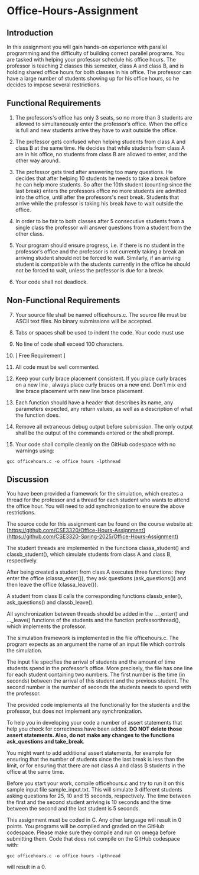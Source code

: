 # Office-Hours-Assignment

## Introduction
In this assignment you will gain hands-on experience with parallel programming and the
difficulty of building correct parallel programs. You are tasked with helping your professor
schedule his office hours. The professor is teaching 2 classes this semester, class A and
class B, and is holding shared office hours for both classes in his office. The professor can
have a large number of students showing up for his office hours, so he decides to impose
several restrictions.

## Functional Requirements
1. The professors's office has only 3 seats, so no more than 3 students are
allowed to simultaneously enter the professor’s office. When the office is full and new
students arrive they have to wait outside the office.

2. The professor gets confused when helping students from class A and
class B at the same time. He decides that while students from class A are in his office, no
students from class B are allowed to enter, and the other way around.

3. The professor gets tired after answering too many questions. He decides
that after helping 10 students he needs to take a break before he can help more students.
So after the 10th student (counting since the last break) enters the professors office no
more students are admitted into the office, until after the professors's next break. Students
that arrive while the professor is taking his break have to wait outside the office.

4. In order to be fair to both classes after 5 consecutive students from a
single class the professor will answer questions from a student from the other class.

5. Your program should ensure progress, i.e. if there is no student in the
professor’s office and the professor is not currently taking a break an arriving student
should not be forced to wait. Similarly, if an arriving student is compatible with the
students currently in the office he should not be forced to wait, unless the professor is due
for a break.

6. Your code shall not deadlock.

## Non-Functional Requirements
7. Your source file shall be named officehours.c. The source file must be
ASCII text files. No binary submissions will be accepted.

8. Tabs or spaces shall be used to indent the code. Your code must use

9. No line of code shall exceed 100 characters.

10. [ Free Requirement ]

11. All code must be well commented. 

12. Keep your curly brace placement consistent. If you place curly braces
on a new line , always place curly braces on a new end. Don’t mix end line brace
placement with new line brace placement.

13. Each function should have a header that describes its name, any
parameters expected, any return values, as well as a description of what the function does.

14. Remove all extraneous debug output before submission. The only
output shall be the output of the commands entered or the shell prompt.

15. Your code shall compile cleanly on the GitHub codespace with no warnings
using:
```
gcc officehours.c -o office hours -lpthread
```

## Discussion
You have been provided a framework for the simulation, which creates a thread for the
professor and a thread for each student who wants to attend the office hour. You will need
to add synchronization to ensure the above restrictions.

The source code for this assignment can be found on the course website at:
[https://github.com/CSE3320/Office-Hours-Assignment](https://github.com/CSE3320-Spring-2025/Office-Hours-Assignment)

The student threads are implemented in the functions classa_student() and
classb_student(), which simulate students from class A and class B, respectively. 

After being created a student from class A executes three functions: they enter the office
(classa_enter()), they ask questions (ask_questions()) and then leave the office
(classa_leave()). 

A student from class B calls the corresponding functions classb_enter(),
ask_questions() and classb_leave(). 

All synchronization between threads should be added in the ..._enter() and ..._leave() functions of the students and the function
professorthread(), which implements the professor.

The simulation framework is implemented in the file officehours.c. The program expects as
an argument the name of an input file which controls the simulation. 

The input file specifies the arrival of students and the amount of time students spend in the professor’s
office. More precisely, the file has one line for each student containing two numbers. The
first number is the time (in seconds) between the arrival of this student and the previous
student. The second number is the number of seconds the students needs to spend with
the professor.

The provided code implements all the functionality for the students and the professor, but
does not implement any synchronization. 

To help you in developing your code a number of
assert statements that help you check for correctness have been added. **DO NOT delete
those assert statements. Also, do not make any changes to the functions ask_questions
and take_break**. 

You might want to add additional assert statements, for example for
ensuring that the number of students since the last break is less than the limit, or for
ensuring that there are not class A and class B students in the office at the same time.

Before you start your work, compile officehours.c and try to run it on this sample input
file sample_input.txt. This will simulate 3 different students asking questions for 25, 10
and 15 seconds, respectively. The time between the first and the second student arriving is
10 seconds and the time between the second and the last student is 5 seconds. 

This assignment must be coded in C. Any other language will result in 0 points. You
programs will be compiled and graded on the GitHub codespace. Please make sure they
compile and run on omega before submitting them. Code that does not compile on
the GitHub codespace with:
```
gcc officehours.c -o office hours -lpthread
```
will result in a 0.
